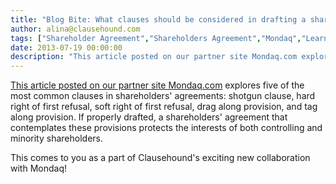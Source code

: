 ```yaml
---
title: "Blog Bite: What clauses should be considered in drafting a shareholders' agreement that benefits all shareholders?"
author: alina@clausehound.com
tags: ["Shareholder Agreement","Shareholders Agreement","Mondaq","Learn","Canada (General)"]
date: 2013-07-19 00:00:00
description: "This article posted on our partner site Mondaq.com explores five of the most common clauses in shareholders' agreements: shotgun clause, hard right of first refusal, soft right of first refusal, drag..."
---
```


[This article posted on our partner site Mondaq.com](http://www.mondaq.com/canada/x/252080/Shareholders/Five+Beneficial+Clauses+To+Consider+When+Drafting+A+Shareholders+Agreement) explores five of the most common clauses in shareholders' agreements: shotgun clause, hard right of first refusal, soft right of first refusal, drag along provision, and tag along provision. If properly drafted, a shareholders' agreement that contemplates these provisions protects the interests of both controlling and minority shareholders.

This comes to you as a part of Clausehound's exciting new collaboration with Mondaq!